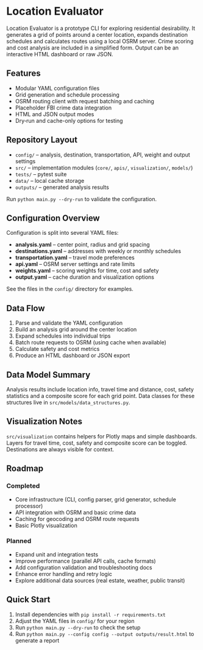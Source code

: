 # Location Evaluator

Location Evaluator is a prototype CLI for exploring residential desirability. It generates a grid of points around a center location, expands destination schedules and calculates routes using a local OSRM server. Crime scoring and cost analysis are included in a simplified form. Output can be an interactive HTML dashboard or raw JSON.

## Features
- Modular YAML configuration files
- Grid generation and schedule processing
- OSRM routing client with request batching and caching
- Placeholder FBI crime data integration
- HTML and JSON output modes
- Dry‑run and cache-only options for testing

## Repository Layout
- `config/` – analysis, destination, transportation, API, weight and output settings
- `src/` – implementation modules (`core/`, `apis/`, `visualization/`, `models/`)
- `tests/` – pytest suite
- `data/` – local cache storage
- `outputs/` – generated analysis results

Run `python main.py --dry-run` to validate the configuration.

## Configuration Overview
Configuration is split into several YAML files:
- **analysis.yaml** – center point, radius and grid spacing
- **destinations.yaml** – addresses with weekly or monthly schedules
- **transportation.yaml** – travel mode preferences
- **api.yaml** – OSRM server settings and rate limits
- **weights.yaml** – scoring weights for time, cost and safety
- **output.yaml** – cache duration and visualization options

See the files in the `config/` directory for examples.

## Data Flow
1. Parse and validate the YAML configuration
2. Build an analysis grid around the center location
3. Expand schedules into individual trips
4. Batch route requests to OSRM (using cache when available)
5. Calculate safety and cost metrics
6. Produce an HTML dashboard or JSON export

## Data Model Summary
Analysis results include location info, travel time and distance, cost, safety statistics and a composite score for each grid point. Data classes for these structures live in `src/models/data_structures.py`.

## Visualization Notes
`src/visualization` contains helpers for Plotly maps and simple dashboards. Layers for travel time, cost, safety and composite score can be toggled. Destinations are always visible for context.

## Roadmap
### Completed
- Core infrastructure (CLI, config parser, grid generator, schedule processor)
- API integration with OSRM and basic crime data
- Caching for geocoding and OSRM route requests
- Basic Plotly visualization

### Planned
- Expand unit and integration tests
- Improve performance (parallel API calls, cache formats)
- Add configuration validation and troubleshooting docs
- Enhance error handling and retry logic
- Explore additional data sources (real estate, weather, public transit)

## Quick Start
1. Install dependencies with `pip install -r requirements.txt`
2. Adjust the YAML files in `config/` for your region
3. Run `python main.py --dry-run` to check the setup
4. Run `python main.py --config config --output outputs/result.html` to generate a report




